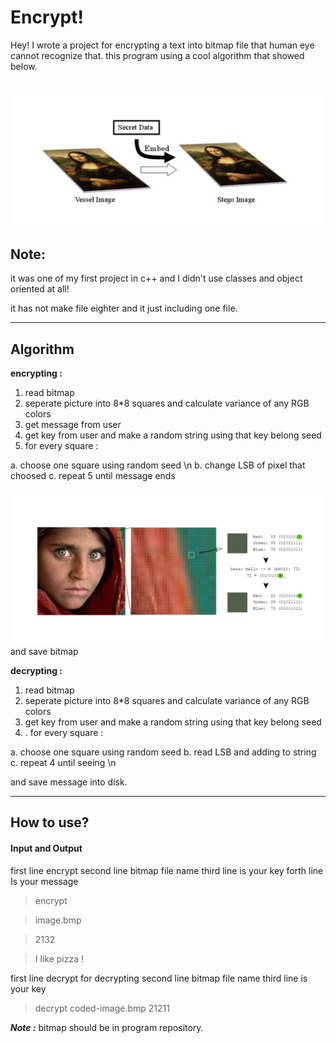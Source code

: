 Encrypt!
===================


Hey! I wrote a project for encrypting a text into bitmap file that human eye cannot recognize that. this program using a cool algorithm that showed below. 

![over view](https://github.com/gsoosk/Encrypt-Bitmap/raw/master/1.png)
----------
## Note: ##
it was one of my first project in c++ and I didn't use classes and object oriented at all! 

it has not make file eighter and it just including one file.


----------

## Algorithm ##
**encrypting :** 
1. read bitmap
2. seperate picture into 8*8 squares and calculate variance of any RGB colors
3. get message from user
4. get key from user and make a random string using that key belong seed 
5. for every square :

  a. choose one square using random seed \n
  b. change LSB of pixel that choosed
  c. repeat 5 until message ends

![Hello](https://github.com/gsoosk/Encrypt-Bitmap/raw/master/2.png)
and save bitmap


**decrypting :**
1. read bitmap
2. seperate picture into 8*8 squares and calculate variance of any RGB colors
3. get key from user and make a random string using that key belong seed 
4. . for every square :

  a. choose one square using random seed
  b. read LSB and adding to string 
  c. repeat 4 until seeing \n

and save message into disk.


-----------

How to use?
-------------


#### <i class="icon-pencil"></i> Input and Output

first line encrypt
second line bitmap file name
third line is your key
forth line Is your message

> encrypt

> image.bmp

> 2132

> I like pizza !

first line decrypt for decrypting
second line bitmap file name
third line is your key

>decrypt
>coded-image.bmp
>21211

***Note :*** bitmap should be in program repository.

